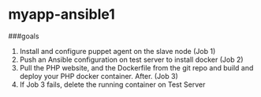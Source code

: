 # myapp-ansible1

###goals
1. Install and configure puppet agent on the slave node (Job 1)
2. Push an Ansible configuration on test server to install docker (Job 2)
3. Pull the PHP website, and the Dockerfile from the git repo and build and deploy your PHP
docker container. After. (Job 3)
4. If Job 3 fails, delete the running container on Test Server
